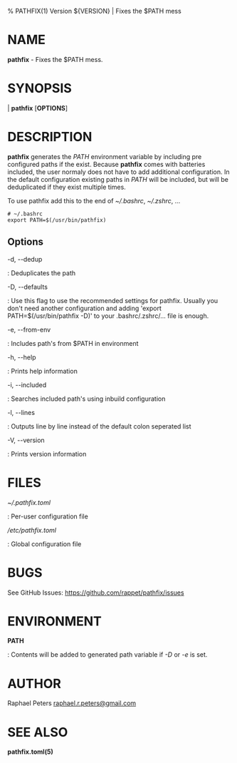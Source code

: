 % PATHFIX(1) Version ${VERSION} | Fixes the $PATH mess

NAME
====

**pathfix** - Fixes the $PATH mess.

SYNOPSIS
========

| **pathfix** \[**OPTIONS**]

DESCRIPTION
===========

**pathfix** generates the *PATH* environment variable
by including pre configured paths if the exist.
Because **pathfix** comes with batteries included,
the user normaly does not have to add additional configuration.
In the default configuration existing paths in *PATH* will be
included, but will be deduplicated if they exist multiple times.

To use pathfix add this to the end of *~/.bashrc*, *~/.zshrc*, ...

```
# ~/.bashrc 
export PATH=$(/usr/bin/pathfix)
```

Options
-------

-d, --dedup       

: Deduplicates the path

-D, --defaults    

: Use this flag to use the recommended settings for pathfix.
  Usually you don't need another configuration and adding
  'export PATH=$(/usr/bin/pathfix -D)' to your .bashrc/.zshrc/... file is enough. 
    
-e, --from-env    

: Includes path's from $PATH in environment

-h, --help        

: Prints help information

-i, --included    

: Searches included path's using inbuild configuration

-l, --lines       

: Outputs line by line instead of the default colon seperated list

-V, --version     

: Prints version information

FILES
=====

*~/.pathfix.toml*

: Per-user configuration file

*/etc/pathfix.toml*

: Global configuration file

BUGS
====

See GitHub Issues: <https://github.com/rappet/pathfix/issues>

ENVIRONMENT
===========

**PATH**

: Contents will be added to generated path variable if _-D_ or _-e_ is set.

AUTHOR
======

Raphael Peters <raphael.r.peters@gmail.com>

SEE ALSO
========

**pathfix.toml(5)**

